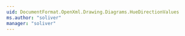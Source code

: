 ```yaml
---
uid: DocumentFormat.OpenXml.Drawing.Diagrams.HueDirectionValues
ms.author: "soliver"
manager: "soliver"
---
```

